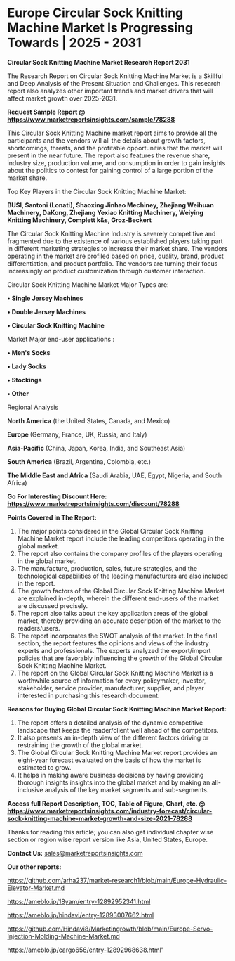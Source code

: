 # Europe Circular Sock Knitting Machine Market Is Progressing Towards | 2025 - 2031

<strong>Circular Sock Knitting Machine Market Research Report 2031</strong>

The Research Report on Circular Sock Knitting Machine Market is a Skillful and Deep Analysis of the Present Situation and Challenges. This research report also analyzes other important trends and market drivers that will affect market growth over 2025-2031.

<strong>Request Sample Report @ <a href=https://www.marketreportsinsights.com/sample/78288>https://www.marketreportsinsights.com/sample/78288</a></strong>

This Circular Sock Knitting Machine market report aims to provide all the participants and the vendors will all the details about growth factors, shortcomings, threats, and the profitable opportunities that the market will present in the near future. The report also features the revenue share, industry size, production volume, and consumption in order to gain insights about the politics to contest for gaining control of a large portion of the market share.

Top Key Players in the Circular Sock Knitting Machine Market:

<strong>BUSI, Santoni (Lonati), Shaoxing Jinhao Mechiney, Zhejiang Weihuan Machinery, DaKong, Zhejiang Yexiao Knitting Machinery, Weiying Knitting Machinery, Complett k&s, Groz-Beckert</strong>

The Circular Sock Knitting Machine Industry is severely competitive and fragmented due to the existence of various established players taking part in different marketing strategies to increase their market share. The vendors operating in the market are profiled based on price, quality, brand, product differentiation, and product portfolio. The vendors are turning their focus increasingly on product customization through customer interaction.

Circular Sock Knitting Machine Market Major Types are:

<strong>• Single Jersey Machines

• Double Jersey Machines

• Circular Sock Knitting Machine</strong>

Market Major end-user applications :

<strong>• Men&#39;s Socks

• Lady Socks

• Stockings

• Other</strong>

Regional Analysis

</u><strong><b>North America</b></strong> (the United States, Canada, and Mexico)

<strong><b>Europe </b></strong>(Germany, France, UK, Russia, and Italy)

<strong><b>Asia-Pacific</b></strong> (China, Japan, Korea, India, and Southeast Asia)

<strong><b>South America</b></strong> (Brazil, Argentina, Colombia, etc.)

<strong><b>The Middle East and Africa</b></strong> (Saudi Arabia, UAE, Egypt, Nigeria, and South Africa)

<strong>Go For Interesting Discount Here: <a href=https://www.marketreportsinsights.com/discount/78288>https://www.marketreportsinsights.com/discount/78288</a></strong>

<strong>Points Covered in The Report:</strong>
<ol>
  <li>The major points considered in the Global Circular Sock Knitting Machine Market report include the leading competitors operating in the global market.</li>
  <li>The report also contains the company profiles of the players operating in the global market.</li>
  <li>The manufacture, production, sales, future strategies, and the technological capabilities of the leading manufacturers are also included in the report.</li>
  <li>The growth factors of the Global Circular Sock Knitting Machine Market are explained in-depth, wherein the different end-users of the market are discussed precisely.</li>
  <li>The report also talks about the key application areas of the global market, thereby providing an accurate description of the market to the readers/users.</li>
  <li>The report incorporates the SWOT analysis of the market. In the final section, the report features the opinions and views of the industry experts and professionals. The experts analyzed the export/import policies that are favorably influencing the growth of the Global Circular Sock Knitting Machine Market.</li>
  <li>The report on the Global Circular Sock Knitting Machine Market is a worthwhile source of information for every policymaker, investor, stakeholder, service provider, manufacturer, supplier, and player interested in purchasing this research document.</li>
</ol>
<strong>Reasons for Buying Global Circular Sock Knitting Machine Market Report:</strong>

<ol>
  <li>The report offers a detailed analysis of the dynamic competitive landscape that keeps the reader/client well ahead of the competitors.</li>
  <li>It also presents an in-depth view of the different factors driving or restraining the growth of the global market.</li>
  <li>The Global Circular Sock Knitting Machine Market report provides an eight-year forecast evaluated on the basis of how the market is estimated to grow.</li>
  <li>It helps in making aware business decisions by having providing thorough insights insights into the global market and by making an all-inclusive analysis of the key market segments and sub-segments.</li>
</ol>
<strong>Access full Report Description, TOC, Table of Figure, Chart, etc. @ <a href=https://www.marketreportsinsights.com/industry-forecast/circular-sock-knitting-machine-market-growth-and-size-2021-78288>https://www.marketreportsinsights.com/industry-forecast/circular-sock-knitting-machine-market-growth-and-size-2021-78288</a></strong>


Thanks for reading this article; you can also get individual chapter wise section or region wise report version like Asia, United States, Europe.

<strong>Contact Us:</strong>
sales@marketreportsinsights.com

<strong>Our other reports:</strong>

<a href=https://github.com/arha237/market-research1/blob/main/Europe-Hydraulic-Elevator-Market.md>https://github.com/arha237/market-research1/blob/main/Europe-Hydraulic-Elevator-Market.md</a>

<a href=https://ameblo.jp/18yam/entry-12892952341.html>https://ameblo.jp/18yam/entry-12892952341.html</a>

<a href=https://ameblo.jp/hindavi/entry-12893007662.html>https://ameblo.jp/hindavi/entry-12893007662.html</a>

<a href=https://github.com/Hindavi8/Marketingrowth/blob/main/Europe-Servo-Injection-Molding-Machine-Market.md>https://github.com/Hindavi8/Marketingrowth/blob/main/Europe-Servo-Injection-Molding-Machine-Market.md</a>

<a href=https://ameblo.jp/cargo656/entry-12892968638.html>https://ameblo.jp/cargo656/entry-12892968638.html</a>"
